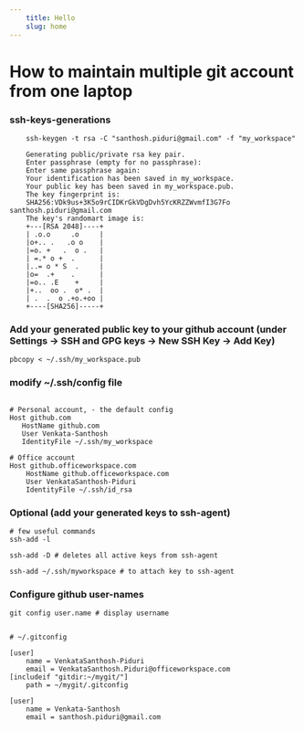 ```yaml
---
    title: Hello
    slug: home
---
```


# How to maintain multiple git account from one laptop

### ssh-keys-generations 

```shell script
    ssh-keygen -t rsa -C "santhosh.piduri@gmail.com" -f "my_workspace"
    
    Generating public/private rsa key pair.
    Enter passphrase (empty for no passphrase): 
    Enter same passphrase again: 
    Your identification has been saved in my_workspace.
    Your public key has been saved in my_workspace.pub.
    The key fingerprint is:
    SHA256:VDk9us+3K5o9rCIDKrGkVDgDvh5YcKRZZWvmfI3G7Fo santhosh.piduri@gmail.com
    The key's randomart image is:
    +---[RSA 2048]----+
    | .o.o     .o     |
    |o+.. .   .o o    |
    |=o. +   .  o .   |
    | =.* o +  .      |
    |..= o * S  .     |
    |o=  .+    .      |
    |=o.. .E    +     |
    |+..  oo .  o* .  |
    | .  .  o .+o.+oo |
    +----[SHA256]-----+
```

### Add your generated public key to your github account (under Settings -> SSH and GPG keys -> New SSH Key -> Add Key)

```shell script
pbcopy < ~/.ssh/my_workspace.pub
```
### modify ~/.ssh/config file 

```shell script

# Personal account, - the default config
Host github.com
   HostName github.com
   User Venkata-Santhosh
   IdentityFile ~/.ssh/my_workspace

# Office account 
Host github.officeworkspace.com
    HostName github.officeworkspace.com
    User VenkataSanthosh-Piduri
    IdentityFile ~/.ssh/id_rsa
```

### Optional (add your generated keys to ssh-agent)

```shell script
# few useful commands 
ssh-add -l

ssh-add -D # deletes all active keys from ssh-agent

ssh-add ~/.ssh/myworkspace # to attach key to ssh-agent 

```

### Configure github user-names 

```shell script
git config user.name # display username 
```

```shell script

# ~/.gitconfig

[user]
	name = VenkataSanthosh-Piduri
	email = VenkataSanthosh.Piduri@officeworkspace.com
[includeif "gitdir:~/mygit/"]
	path = ~/mygit/.gitconfig

```

```shell script
[user]
	name = Venkata-Santhosh
	email = santhosh.piduri@gmail.com
```